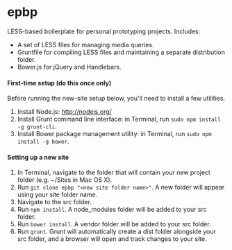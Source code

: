 epbp
====

LESS-based boilerplate for personal prototyping projects. Includes:
- A set of LESS files for managing media queries.
- Gruntfile for compiling LESS files and maintaining a separate distribution folder.
- Bower.js for jQuery and Handlebars.

#### First-time setup (do this once only)
Before running the new-site setup below, you'll need to install a few utilities.

1. Install Node.js: http://nodejs.org/
2. Install Grunt command line interface: in Terminal, run `sudo npm install -g grunt-cli`.
3. Install Bower package management utility: in Terminal, run `sudo npm install -g bower`.

#### Setting up a new site
1. In Terminal, navigate to the folder that will contain your new project folder (e.g. ~/Sites in Mac OS X).
2. Run `git clone epbp "<new site folder name>"`. A new folder will appear using your site folder name.
3. Navigate to the src folder.
4. Run `npm install`. A node_modules folder will be added to your src folder.
5. Run `bower install`. A vendor folder will be added to your src folder.
6. Run `grunt`. Grunt will automatically create a dist folder alongside your src folder, and a browser will open and track changes to your site.
